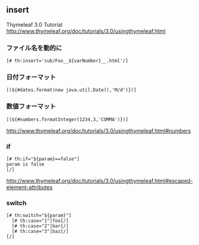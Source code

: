 ## insert

Thymeleaf 3.0 Tutorial
http://www.thymeleaf.org/doc/tutorials/3.0/usingthymeleaf.html



### ファイル名を動的に

```
[# th:insert='sub/Foo__${varNumber}__.html'/]
```

### 日付フォーマット
```
[(${#dates.format(new java.util.Date(),'M/d')})]
```

### 数値フォーマット
```
[(${#numbers.formatInteger(1234,3,'COMMA')})]
```

http://www.thymeleaf.org/doc/tutorials/3.0/usingthymeleaf.html#numbers


### if

```
[# th:if="${param}==false"]
param is false
[/]
```
http://www.thymeleaf.org/doc/tutorials/3.0/usingthymeleaf.html#escaped-element-attributes

### switch

```
[# th:switch="${param}"]
  [# th:case="1"]foo[/]
  [# th:case="2"]bar[/]
  [# th:case="3"]baz[/]
[/]
```
